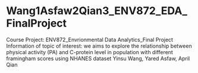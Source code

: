 # Wang1Asfaw2Qian3_ENV872_EDA_FinalProject
Course Project: ENV872_Envrionmental Data Analytics_Final Project
Information of topic of interest: we aims to explore the relationship between physical activity (PA) and C-protein level in population with different framingham scores using NHANES dataset
Yinsu Wang, Yared Asfaw, April Qian
